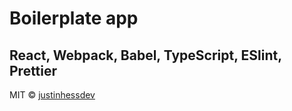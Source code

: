 # Boilerplate app 

## React, Webpack, Babel, TypeScript, ESlint, Prettier

MIT © [justinhessdev](https://github.com/justinhessdev)
